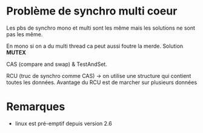 # Problème de synchro multi coeur

Les pbs de synchro mono et multi sont les même mais les solutions ne sont pas les même.

En mono si on a du multi thread ca peut aussi foutre la merde. Solution **MUTEX**

CAS (compare and swap) & TestAndSet.

RCU (truc de synchro comme CAS) -> on utilise une structure qui contient toutes les données. Avantage du RCU est de marcher sur plusieurs données


# Remarques
* linux est pré-emptif depuis version 2.6